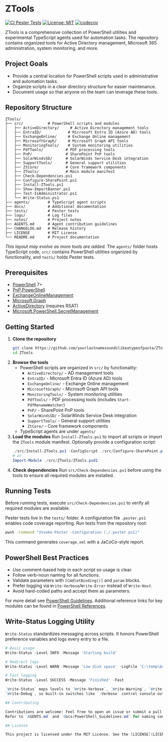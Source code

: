 # ZTools
[![CI Pester Tests](https://github.com/yourlastnamesoundslikeatypeofpasta/ZTools/actions/workflows/ci-pester-tests.yml/badge.svg)](https://github.com/yourlastnamesoundslikeatypeofpasta/ZTools/actions/workflows/ci-pester-tests.yml)
[![License: MIT](https://img.shields.io/badge/License-MIT-yellow.svg)](LICENSE)
[![codecov](https://codecov.io/gh/yourlastnamesoundslikeatypeofpasta/ZTools/branch/main/graph/badge.svg)](https://codecov.io/gh/yourlastnamesoundslikeatypeofpasta/ZTools)

ZTools is a comprehensive collection of PowerShell utilities and experimental TypeScript agents used for automation tasks. The repository contains organized tools for Active Directory management, Microsoft 365 administration, system monitoring, and more.

## Project Goals

- Provide a central location for PowerShell scripts used in administrative and automation tasks.
- Organize scripts in a clear directory structure for easier maintenance.
- Document usage so that anyone on the team can leverage these tools.

## Repository Structure

```
ZTools/
├── src/           # PowerShell scripts and modules
│   ├── ActiveDirectory/     # Active Directory management tools
│   ├── EntraID/            # Microsoft Entra ID (Azure AD) tools
│   ├── ExchangeOnline/     # Exchange Online management
│   ├── MicrosoftGraph/     # Microsoft Graph API tools
│   ├── MonitoringTools/    # System monitoring utilities
│   ├── PdfTools/          # PDF processing tools
│   ├── PnP/               # SharePoint PnP tools
│   ├── SolarWindsSD/      # SolarWinds Service Desk integration
│   ├── SupportTools/      # General support utilities
│   ├── ZtCore/            # Core framework components
│   ├── ZTools/            # Main module manifest
│   ├── Check-Dependencies.ps1
│   ├── Configure-SharePoint.ps1
│   ├── Install-ZTools.ps1
│   ├── Show-ImportBanner.ps1
│   ├── Test-IsAdministrator.ps1
│   └── Write-Status.ps1
├── agents/        # TypeScript agent scripts
├── docs/          # Additional documentation
├── tests/         # Pester tests
├── logs/          # Log files
├── notes/         # Project notes
├── AGENTS.md      # Agent contribution guidelines
├── CHANGELOG.md   # Release history
├── LICENSE        # MIT License
└── README.md      # Project documentation
```

*This layout may evolve as more tools are added.*
The `agents/` folder hosts TypeScript code, `src/` contains PowerShell utilities organized by functionality, and `tests/` holds Pester tests.

## Prerequisites

- [PowerShell](https://github.com/PowerShell/PowerShell) 7+
- [PnP.PowerShell](https://www.powershellgallery.com/packages/PnP.PowerShell)
- [ExchangeOnlineManagement](https://www.powershellgallery.com/packages/ExchangeOnlineManagement)
- [Microsoft.Graph](https://www.powershellgallery.com/packages/Microsoft.Graph)
- [ActiveDirectory](https://www.powershellgallery.com/packages/ActiveDirectory) (requires RSAT)
- [Microsoft.PowerShell.SecretManagement](https://www.powershellgallery.com/packages/Microsoft.PowerShell.SecretManagement)

## Getting Started

1. **Clone the repository**
   ```bash
   git clone https://github.com/yourlastnamesoundslikeatypeofpasta/ZTools.git
   cd ZTools
   ```
2. **Browse the tools**
   - PowerShell scripts are organized in `src/` by functionality:
     - `ActiveDirectory/` - AD management tools
     - `EntraID/` - Microsoft Entra ID (Azure AD) tools
     - `ExchangeOnline/` - Exchange Online management
     - `MicrosoftGraph/` - Microsoft Graph API tools
     - `MonitoringTools/` - System monitoring utilities
     - `PdfTools/` - PDF processing tools (includes `Start-PdfRenameWatcher`)
     - `PnP/` - SharePoint PnP tools
     - `SolarWindsSD/` - SolarWinds Service Desk integration
     - `SupportTools/` - General support utilities
     - `ZtCore/` - Core framework components
   - TypeScript agents are under `agents/`
3. **Load the modules**
   Run `Install-ZTools.ps1` to import all scripts or import the `ZTools` module manifest. Optionally provide a configuration script:
   ```powershell
   ./src/Install-ZTools.ps1 -ConfigScript ./src/Configure-SharePoint.ps1
   # or
   Import-Module ./src/ZTools/ZTools.psd1
   ```
4. **Check dependencies**
   Run `src/Check-Dependencies.ps1` before using the tools to ensure all required modules are installed.

## Running Tests

Before running tests, execute `src/Check-Dependencies.ps1` to verify all required modules are available.

Pester tests live in the `tests/` folder. A configuration file `.pester.ps1`
enables code coverage reporting. Run tests from the repository root:

```bash
pwsh -Command "Invoke-Pester -Configuration (./.pester.ps1)"
```

This command generates `coverage.xml` with a JaCoCo-style report.

## PowerShell Best Practices

- Use comment-based help in each script so usage is clear.
- Follow verb-noun naming for all functions.
- Validate parameters with `[CmdletBinding()]` and `param` blocks.
- Prefer logging via `Write-Verbose`/`Write-Error` instead of `Write-Host`.
- Avoid hard-coded paths and accept them as parameters.

For more detail see [PowerShell Guidelines](docs/PowerShell_Guidelines.md).
Additional reference links for key modules can be found in
[PowerShell References](docs/PowerShell_References.md).

## Write-Status Logging Utility

`Write-Status` standardizes messaging across scripts. It honors PowerShell
preference variables and logs every entry to a file.

```powershell
# Basic usage
Write-Status -Level INFO -Message 'Starting build'

# Redirect logs
Write-Status -Level WARN -Message 'Low disk space' -LogFile 'C:\temp\build.log'

# Fast logging
Write-Status -Level SUCCESS -Message 'Finished' -Fast

`Write-Status` maps levels to `Write-Verbose`, `Write-Warning`, `Write-Error` or
`Write-Debug`, so built-in switches like `-Verbose` control console output.

## Contributing

Contributions are welcome! Feel free to open an issue or submit a pull request with improvements or new scripts. Please include documentation for any new tools.
Refer to `AGENTS.md` and `docs/PowerShell_Guidelines.md` for naming conventions and pipeline support when adding new PowerShell scripts.

## License

This project is licensed under the MIT License. See the [LICENSE](LICENSE) file for details.

